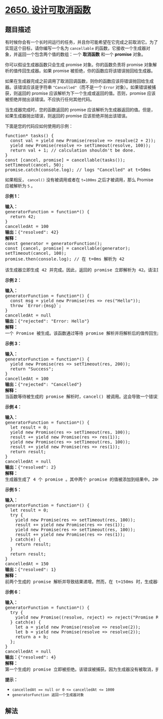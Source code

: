 # [2650. 设计可取消函数](https://leetcode.cn/problems/design-cancellable-function)

## 题目描述

<p>有时候你会有一个长时间运行的任务，并且你可能希望在它完成之前取消它。为了实现这个目标，请你编写一个名为 <code>cancellable</code> 的函数，它接收一个生成器对象，并返回一个包含两个值的数组：一个 <strong>取消函数</strong> 和一个 <strong>promise</strong> 对象。</p>

<p>你可以假设生成器函数只会生成 promise 对象。你的函数负责将 promise 对象解析的值传回生成器。如果 promise 被拒绝，你的函数应将该错误抛回给生成器。</p>

<p>如果在生成器完成之前调用了取消回调函数，则你的函数应该将错误抛回给生成器。该错误应该是字符串 <code>"Cancelled"</code>（而不是一个 <code>Error</code> 对象）。如果错误被捕获，则返回的 promise 应该解析为下一个生成或返回的值。否则，promise 应该被拒绝并抛出该错误。不应执行任何其他代码。</p>

<p>当生成器完成时，您的函数返回的 promise 应该解析为生成器返回的值。但是，如果生成器抛出错误，则返回的 promise 应该拒绝并抛出该错误。</p>

<p>下面是您的代码应如何使用的示例：</p>

<pre>
function* tasks() {
  const val = yield new Promise(resolve =&gt; resolve(2 + 2));
  yield new Promise(resolve =&gt; setTimeout(resolve, 100));
  return val + 1; // calculation shouldn't be done.
}
const [cancel, promise] = cancellable(tasks());
setTimeout(cancel, 50);
promise.catch(console.log); // logs "Cancelled" at t=50ms
</pre>

<p>如果相反， <code>cancel()</code> 没有被调用或者在 <code>t=100ms</code> 之后才被调用，那么 Promise 应被解析为 <code>5</code> 。</p>

<p><strong>示例 1：</strong></p>

<pre>
<b>输入：</b>
generatorFunction = function*() { 
&nbsp; return 42; 
}
cancelledAt = 100
<b>输出：</b>{"resolved": 42}
<strong>解释：</strong>
const generator = generatorFunction();
const [cancel, promise] = cancellable(generator);
setTimeout(cancel, 100);
promise.then(console.log); // 在 t=0ms 解析为 42

该生成器立即生成 42 并完成。因此，返回的 promise 立即解析为 42。请注意，取消已经完成的生成器没有任何作用。
</pre>

<p><strong>示例 2：</strong></p>

<pre>
<strong>输入：</strong>
generatorFunction = function*() { 
&nbsp; const msg = yield new Promise(res =&gt; res("Hello")); 
&nbsp; throw `Error:{msg}`; 
}
cancelledAt = null
<b>输出：</b>{"rejected": "Error: Hello"}
<strong>解释：</strong>
一个 Promise 被生成。该函数通过等待 promise 解析并将解析后的值传回生成器来处理它。然后抛出一个错误，这会导致 promise 被同样抛出的错误拒绝。
</pre>

<p><strong>示例 3：</strong></p>

<pre>
<b>输入：</b>
generatorFunction = function*() { 
&nbsp; yield new Promise(res =&gt; setTimeout(res, 200)); 
&nbsp; return "Success"; 
}
cancelledAt = 100
<b>输出：</b>{"rejected": "Cancelled"}
<strong>解释：</strong>
当函数等待被生成的 promise 解析时，cancel() 被调用。这会导致一个错误消息被发送回生成器。由于这个错误没有被捕获，返回的 promise 会因为这个错误而被拒绝。
</pre>

<p><strong>示例 4：</strong></p>

<pre>
<strong>输入：</strong>
generatorFunction = function*() { 
&nbsp; let result = 0; 
&nbsp; yield new Promise(res =&gt; setTimeout(res, 100));
&nbsp; result += yield new Promise(res =&gt; res(1)); 
&nbsp; yield new Promise(res =&gt; setTimeout(res, 100)); 
&nbsp; result += yield new Promise(res =&gt; res(1)); 
&nbsp; return result;
}
cancelledAt = null
<b>输出：</b>{"resolved": 2}
<strong>解释：</strong>
生成器生成了 4 个 promise 。其中两个 promise 的值被添加到结果中。200ms 后，生成器以值 2 完成，该值被返回的 promise 解析。
</pre>

<p><strong>示例 5：</strong></p>

<pre>
<b>输入：</b>
generatorFunction = function*() { 
&nbsp; let result = 0; 
&nbsp; try { 
&nbsp;   yield new Promise(res =&gt; setTimeout(res, 100)); 
&nbsp;   result += yield new Promise(res =&gt; res(1)); 
&nbsp;   yield new Promise(res =&gt; setTimeout(res, 100)); 
&nbsp;   result += yield new Promise(res =&gt; res(1)); 
&nbsp; } catch(e) { 
&nbsp;   return result; 
&nbsp; } 
&nbsp; return result; 
}
cancelledAt = 150
<b>输出：</b>{"resolved": 1}
<strong>解释：</strong>
前两个生成的 promise 解析并导致结果递增。然而，在 t=150ms 时，生成器被取消了。发送给生成器的错误被捕获，结果被返回并最终由返回的 promise 解析。
</pre>

<p><strong>示例 6：</strong></p>

<pre>
<b>输入：</b>
generatorFunction = function*() { 
&nbsp; try { 
&nbsp;   yield new Promise((resolve, reject) =&gt; reject("Promise Rejected")); 
&nbsp; } catch(e) { 
&nbsp;   let a = yield new Promise(resolve =&gt; resolve(2));
    let b = yield new Promise(resolve =&gt; resolve(2)); 
&nbsp;   return a + b; 
&nbsp; }; 
}
cancelledAt = null
<b>输出：</b>{"resolved": 4}
<strong>解释：</strong>
第一个生成的 promise 立即被拒绝。该错误被捕获。因为生成器没有被取消，执行继续像往常一样。最终解析为 2 + 2 = 4。</pre>

<p><strong>提示：</strong></p>

<ul>
	<li><code>cancelledAt == null or 0 &lt;= cancelledAt &lt;= 1000</code></li>
	<li><code>generatorFunction 返回一个生成器对象</code></li>
</ul>

## 解法
